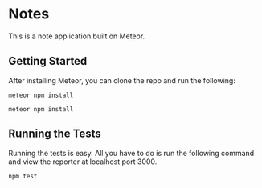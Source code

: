 # Notes

This is a note application built on Meteor.

## Getting Started

After installing Meteor, you can clone the repo and run the following:

```
meteor npm install
```

```
meteor npm install
```

## Running the Tests

Running the tests is easy. All you have to do is run the following command and view the reporter at localhost port 3000.

```
npm test
```
